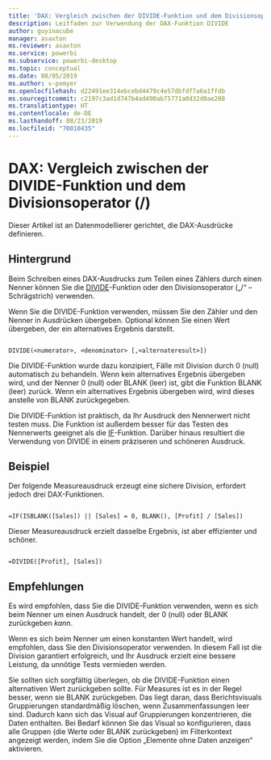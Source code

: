 ```yaml
---
title: 'DAX: Vergleich zwischen der DIVIDE-Funktion und dem Divisionsoperator (/)'
description: Leitfaden zur Verwendung der DAX-Funktion DIVIDE
author: guyinacube
manager: asaxton
ms.reviewer: asaxton
ms.service: powerbi
ms.subservice: powerbi-desktop
ms.topic: conceptual
ms.date: 08/05/2019
ms.author: v-pemyer
ms.openlocfilehash: d22491ee314ebcebd4479c4e57dbfdf7a6a1ffdb
ms.sourcegitcommit: c2197c3ad1d747b4ad490ab75771a0d32d0ae208
ms.translationtype: HT
ms.contentlocale: de-DE
ms.lasthandoff: 08/23/2019
ms.locfileid: "70010435"
---
```

# <a name="dax-divide-function-vs-divide-operator-"></a>DAX: Vergleich zwischen der DIVIDE-Funktion und dem Divisionsoperator (/)

Dieser Artikel ist an Datenmodellierer gerichtet, die DAX-Ausdrücke definieren.

## <a name="background"></a>Hintergrund

Beim Schreiben eines DAX-Ausdrucks zum Teilen eines Zählers durch einen Nenner können Sie die [DIVIDE](/dax/divide-function-dax)-Funktion oder den Divisionsoperator („/“ – Schrägstrich) verwenden.

Wenn Sie die DIVIDE-Funktion verwenden, müssen Sie den Zähler und den Nenner in Ausdrücken übergeben. Optional können Sie einen Wert übergeben, der ein alternatives Ergebnis darstellt.

```dax

DIVIDE(<numerator>, <denominator> [,<alternateresult>])

```

Die DIVIDE-Funktion wurde dazu konzipiert, Fälle mit Division durch 0 (null) automatisch zu behandeln. Wenn kein alternatives Ergebnis übergeben wird, und der Nenner 0 (null) oder BLANK (leer) ist, gibt die Funktion BLANK (leer) zurück. Wenn ein alternatives Ergebnis übergeben wird, wird dieses anstelle von BLANK zurückgegeben.

Die DIVIDE-Funktion ist praktisch, da Ihr Ausdruck den Nennerwert nicht testen muss. Die Funktion ist außerdem besser für das Testen des Nennerwerts geeignet als die [IF](/dax/if-function-dax)-Funktion. Darüber hinaus resultiert die Verwendung von DIVIDE in einem präziseren und schöneren Ausdruck.

## <a name="example"></a>Beispiel

Der folgende Measureausdruck erzeugt eine sichere Division, erfordert jedoch drei DAX-Funktionen.

```dax

=IF(ISBLANK([Sales]) || [Sales] = 0, BLANK(), [Profit] / [Sales])

```

Dieser Measureausdruck erzielt dasselbe Ergebnis, ist aber effizienter und schöner.

```dax

=DIVIDE([Profit], [Sales])

```

## <a name="recommendations"></a>Empfehlungen

Es wird empfohlen, dass Sie die DIVIDE-Funktion verwenden, wenn es sich beim Nenner um einen Ausdruck handelt, der 0 (null) oder BLANK zurückgeben _kann_.

Wenn es sich beim Nenner um einen konstanten Wert handelt, wird empfohlen, dass Sie den Divisionsoperator verwenden. In diesem Fall ist die Division garantiert erfolgreich, und Ihr Ausdruck erzielt eine bessere Leistung, da unnötige Tests vermieden werden.

Sie sollten sich sorgfältig überlegen, ob die DIVIDE-Funktion einen alternativen Wert zurückgeben sollte. Für Measures ist es in der Regel besser, wenn sie BLANK zurückgeben. Das liegt daran, dass Berichtsvisuals Gruppierungen standardmäßig löschen, wenn Zusammenfassungen leer sind. Dadurch kann sich das Visual auf Gruppierungen konzentrieren, die Daten enthalten. Bei Bedarf können Sie das Visual so konfigurieren, dass alle Gruppen (die Werte oder BLANK zurückgeben) im Filterkontext angezeigt werden, indem Sie die Option „Elemente ohne Daten anzeigen“ aktivieren.
